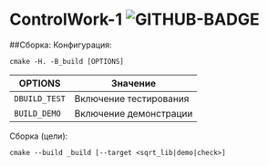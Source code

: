 # ControlWork-1 ![GITHUB-BADGE](https://github.com/Fe-Ti/ControlWork-1/workflows/CI/badge.svg?branch=master&event=push)

##Сборка:
Конфигурация:
```
cmake -H. -B_build [OPTIONS]
```
| OPTIONS     | Значение               |
|-------------|------------------------|
|`DBUILD_TEST`| Включение тестирования |
|`BUILD_DEMO` | Включение демонстрации |

Сборка (цели):
```
cmake --build _build [--target <sqrt_lib|demo|check>]
```
